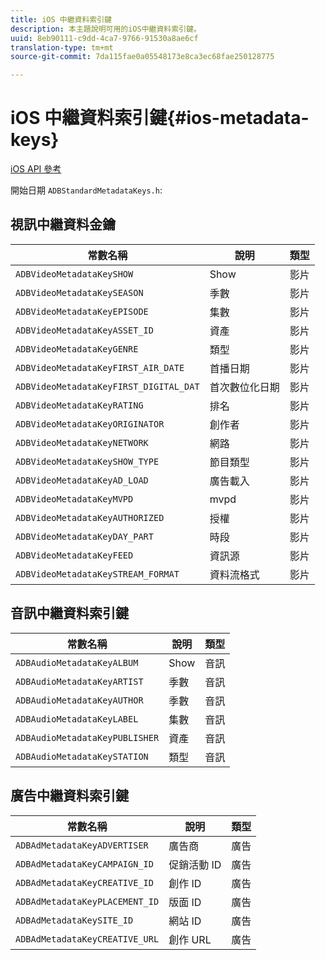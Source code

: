 ```yaml
---
title: iOS 中繼資料索引鍵
description: 本主題說明可用的iOS中繼資料索引鍵。
uuid: 8eb90111-c9dd-4ca7-9766-91530a8ae6cf
translation-type: tm+mt
source-git-commit: 7da115fae0a05548173e8ca3ec68fae250128775

---
```



# iOS 中繼資料索引鍵{#ios-metadata-keys}

[iOS API 參考](https://adobe-marketing-cloud.github.io/media-sdks/reference/ios/)

開始日期 `ADBStandardMetadataKeys.h`:

## 視訊中繼資料金鑰

| 常數名稱 | 說明 | 類型 |
|---|---|---|
| `ADBVideoMetadataKeySHOW` | Show | 影片 |
| `ADBVideoMetadataKeySEASON` | 季數 | 影片 |
| `ADBVideoMetadataKeyEPISODE` | 集數 | 影片 |
| `ADBVideoMetadataKeyASSET_ID` | 資產 | 影片 |
| `ADBVideoMetadataKeyGENRE` | 類型 | 影片 |
| `ADBVideoMetadataKeyFIRST_AIR_DATE` | 首播日期 | 影片 |
| `ADBVideoMetadataKeyFIRST_DIGITAL_DAT` | 首次數位化日期 | 影片 |
| `ADBVideoMetadataKeyRATING` | 排名 | 影片 |
| `ADBVideoMetadataKeyORIGINATOR` | 創作者 | 影片 |
| `ADBVideoMetadataKeyNETWORK` | 網路 | 影片 |
| `ADBVideoMetadataKeySHOW_TYPE` | 節目類型 | 影片 |
| `ADBVideoMetadataKeyAD_LOAD` | 廣告載入 | 影片 |
| `ADBVideoMetadataKeyMVPD` | mvpd | 影片 |
| `ADBVideoMetadataKeyAUTHORIZED` | 授權 | 影片 |
| `ADBVideoMetadataKeyDAY_PART` | 時段 | 影片 |
| `ADBVideoMetadataKeyFEED` | 資訊源 | 影片 |
| `ADBVideoMetadataKeySTREAM_FORMAT` | 資料流格式 | 影片 |

## 音訊中繼資料索引鍵

| 常數名稱 | 說明 | 類型 |
|---|---|---|
| `ADBAudioMetadataKeyALBUM` | Show | 音訊 |
| `ADBAudioMetadataKeyARTIST` | 季數 | 音訊 |
| `ADBAudioMetadataKeyAUTHOR` | 季數 | 音訊 |
| `ADBAudioMetadataKeyLABEL` | 集數 | 音訊 |
| `ADBAudioMetadataKeyPUBLISHER` | 資產 | 音訊 |
| `ADBAudioMetadataKeySTATION` | 類型 | 音訊 |

## 廣告中繼資料索引鍵

| 常數名稱 | 說明 | 類型 |
|---|---|---|
| `ADBAdMetadataKeyADVERTISER` | 廣告商 | 廣告 |
| `ADBAdMetadataKeyCAMPAIGN_ID` | 促銷活動 ID | 廣告 |
| `ADBAdMetadataKeyCREATIVE_ID` | 創作 ID | 廣告 |
| `ADBAdMetadataKeyPLACEMENT_ID` | 版面 ID | 廣告 |
| `ADBAdMetadataKeySITE_ID` | 網站 ID | 廣告 |
| `ADBAdMetadataKeyCREATIVE_URL` | 創作 URL | 廣告 |

